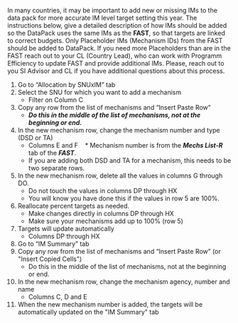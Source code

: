 In many countries, it may be important to add new or missing IMs to the data pack for more accurate IM level target setting this year. The instructions below, give a detailed description of how IMs should be added so the DataPack uses the same IMs as the **FAST**, so that targets are linked to correct budgets. Only Placeholder IMs (Mechanism IDs) from the FAST should be added to DataPack. If you need more Placeholders than are in the FAST reach out to your CL (Country Lead), who can work with Programm Efficiency to update FAST and provide additional IMs. Please, reach out to you SI Advisor and CL if you have additional questions about this process.

1.	Go to “Allocation by SNUxIM” tab
2.	Select the SNU for which you want to add a mechanism
    *	Filter on Column C
3.	Copy any row from the list of mechanisms and “Insert Paste Row”
    *	**_Do this in the middle of the list of mechanisms, not at the beginning or end._**
4.	In the new mechanism row, change the mechanism number and type (DSD or TA)
    *	Columns E and F
    *	Mechanism number is from the **_Mechs List-R_** tab of the **_FAST_**.
    * If you are adding both DSD and TA for a mechanism, this needs to be two separate rows.
5.	In the new mechanism row, delete all the values in columns G through DO.
    * Do not touch the values in columns DP through HX
    *	You will know you have done this if the values in row 5 are 100%.
6.	Reallocate percent targets as needed.
    * Make changes directly in columns DP through HX
    * Make sure your mechanisms add up to 100% (row 5)
7.	Targets will update automatically
    * Columns DP through HX
9.	Go to “IM Summary” tab
10.	Copy any row from the list of mechanisms and “Insert Paste Row” (or "Insert Copied Cells")
    *	Do this in the middle of the list of mechanisms, not at the beginning or end.
11.	In the new mechanism row, change the mechanism agency, number and name
    *	Columns C, D and E
12.	When the new mechanism number is added, the targets will be automatically updated on the "IM Summary" tab
